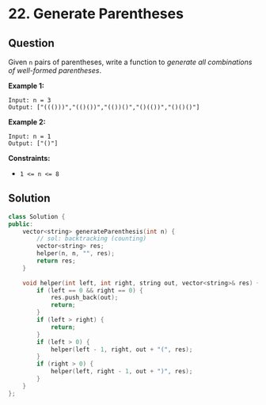# 22. Generate Parentheses

## Question

Given `n` pairs of parentheses, write a function to _generate all combinations of well-formed parentheses_.

**Example 1:**

```text
Input: n = 3
Output: ["((()))","(()())","(())()","()(())","()()()"]
```

**Example 2:**

```text
Input: n = 1
Output: ["()"]
```

**Constraints:**

* `1 <= n <= 8`

## Solution

```cpp
class Solution {
public:
    vector<string> generateParenthesis(int n) {
        // sol: backtracking (counting)
        vector<string> res;
        helper(n, n, "", res);
        return res;
    }
    
    void helper(int left, int right, string out, vector<string>& res) {
        if (left == 0 && right == 0) {
            res.push_back(out);
            return;
        }
        if (left > right) {
            return;
        }
        if (left > 0) {
            helper(left - 1, right, out + "(", res);
        }
        if (right > 0) {
            helper(left, right - 1, out + ")", res);
        }
    }
};
```

